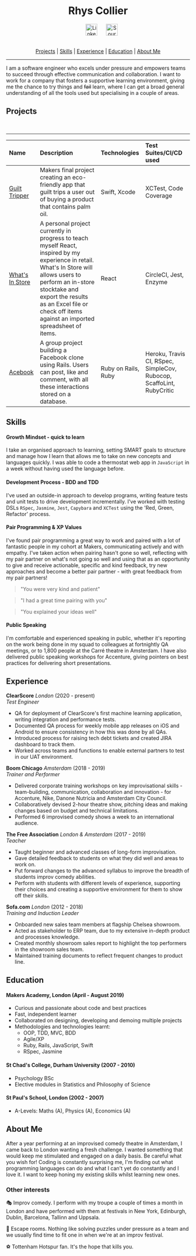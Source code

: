 <h1 align=center> Rhys Collier </h1>

<div align=center><a href=https://www.linkedin.com/in/rhys-collier/>
<img src="https://cdn1.iconfinder.com/data/icons/logotypes/32/square-linkedin-512.png" alt="LinkedIn" hspace="20" height="32"></a>
<a href="https://sourcerer.io/rhysco8"><img src="https://sourcerer.io/icons/logo-sharing.svg"height="32px" alt="Sourcerer"></a></a><br><br></div>

<div align=center>

[Projects](#Projects) | [Skills](#Skills) | [Experience](#Experience) | [Education](#Education) | [About Me](#AboutMe)

</div>

---

I am a software engineer who excels under pressure and empowers teams to succeed through effective communication and collaboration. I want to work for a company that fosters a supportive learning environment, giving me the chance to try things and ~~fail~~ learn, where I can get a broad general understanding of all the tools used but specialising in a couple of areas.

## Projects

<div align=center>
<a href="https://sourcerer.io/rhysco8"><img src="https://img.shields.io/badge/Ruby-332%20commits-orange.svg" alt=""></a>
<a href="https://sourcerer.io/rhysco8"><img src="https://img.shields.io/badge/JavaScript-164%20commits-orange.svg" alt=""></a>
<a href="https://sourcerer.io/rhysco8"><img src="https://img.shields.io/badge/Swift-26%20commits-orange.svg" alt=""></a>
<a href="https://sourcerer.io/rhysco8"><img src="https://img.shields.io/badge/HTML-82%20commits-orange.svg" alt=""></a>
<a href="https://sourcerer.io/rhysco8"><img src="https://img.shields.io/badge/CSS-67%20commits-orange.svg" alt=""></a>
<a href="https://sourcerer.io/rhysco8"><img src="https://img.shields.io/badge/SQL-38%20commits-orange.svg" alt=""></a>
</div>

---


| Name     | Description    | Technologies | Test Suites/CI/CD used |
| :------- | :------------- | :----------- | :--------------------- |
| [Guilt Tripper](https://github.com/rachjgriff/greenpeas-uk) | Makers final project creating an eco-friendly app that guilt trips a user out of buying a product that contains palm oil. | Swift, Xcode | XCTest, Code Coverage |
| [What's In Store](https://github.com/rhysco8/whats-in-store) | A personal project currently in progress to teach myself React, inspired by my experience in retail. What's In Store will allows users to perform an in-store stocktake and export the results as an Excel file or check off items against an imported spreadsheet of items. | React | CircleCI, Jest, Enzyme |
| [Acebook](https://github.com/bengscott2/acebook-livewire)  | A group project building a Facebook clone using Rails. Users can post, like and comment, with all these interactions stored on a database. | Ruby on Rails, Ruby | Heroku, Travis CI, RSpec, SimpleCov, Rubocop, ScaffoLint, RubyCritic |


## Skills

#### Growth Mindset - quick to learn

I take an organised approach to learning, setting SMART goals to structure and manage how I learn that allows me to take on new concepts and languages quickly. I was able to code a thermostat web app in `JavaScript` in a week without having used the language before.

#### Development Process - BDD and TDD

I've used an outside-in approach to develop programs, writing feature tests and unit tests to drive development incrementally. I've worked with testing DSLs `RSpec`, `Jasmine`, `Jest`, `Capybara` and `XCTest` using the 'Red, Green, Refactor' process.

#### Pair Programming & XP Values

I've found pair programming a great way to work and paired with a lot of fantastic people in my cohort at Makers, communicating actively and with empathy. I've taken action when pairing hasn't gone so well, reflecting with my pair partner on what's not going so well and using that as an opportunity to give and receive actionable, specific and kind feedback, try new approaches and become a better pair partner - with great feedback from my pair partners!

> "You were very kind and patient"

> "I had a great time pairing with you"

> "You explained your ideas well"

#### Public Speaking

I'm comfortable and experienced speaking in public, whether it's reporting on the work being done in my squad to colleagues at fortnightly QA meetings, or to 1,800 people at the Carré theatre in Amsterdam. I have also delivered public speaking workshops for Accenture, giving pointers on best practices for delivering short presentations.

## Experience

**ClearScore** *London* (2020 - present)  
*Test Engineer*

- QA for deployment of ClearScore's first machine learning application, writing integration and performance tests.
- Documented QA process for weekly mobile app releases on iOS and Android to ensure consistency in how this was done by all QAs.
- Introduced process for raising tech debt tickets and created JIRA dashboard to track them.
- Worked across teams and functions to enable external partners to test in our UAT environment.

**Boom Chicago** *Amsterdam* (2018 - 2019)  
*Trainer and Performer*

- Delivered corporate training workshops on key improvisational skills - team-building, communication, collaboration and innovation - for Accenture, Nike, Danone Nutricia and Amsterdam City Council.
- Collaboratively devised 2-hour theatre show, pitching ideas and making changes based on budget and technical limitations.
- Performed 6 improvised comedy shows a week to an international audience.

**The Free Association** *London & Amsterdam* (2017 - 2019)  
*Teacher*

- Taught beginner and advanced classes of long-form improvisation.
- Gave detailed feedback to students on what they did well and areas to work on.
- Put forward changes to the advanced syllabus to improve the breadth of students improv comedy abilities.
- Perform with students with different levels of experience, supporting their choices and creating a supportive environment for them to show off their skills.

**Sofa.com** *London* (2012 - 2018)  
*Training and Induction Leader*

- Onboarded new sales team members at flagship Chelsea showroom.
- Acted as stakeholder to ERP team, due to my extensive in-depth product and processes knowledge.
- Created monthly showroom sales report to highlight the top performers in the showroom sales team.
- Maintained training documents to reflect frequent changes to product line.

## Education

#### Makers Academy, London (April - August 2019)

- Curious and passionate about code and best practices
- Fast, independent learner
- Collaborated on designing, developing and demoing multiple projects
- Methodologies and technologies learnt:
  - OOP, TDD, MVC, BDD
  - Agile/XP
  - Ruby, Rails, JavaScript, Swift
  - RSpec, Jasmine

#### St Chad's College, Durham University (2007 - 2010)

- Psychology BSc
- Elective modules in Statistics and Philosophy of Science

#### St Paul's School, London (2002 - 2007)

- A-Levels: Maths (A), Physics (A), Economics (A)

## About Me

After a year performing at an improvised comedy theatre in Amsterdam, I came back to London wanting a fresh challenge. I wanted something that would keep me stimulated and engaged on a daily basis. Be careful what you wish for! Coding is constantly surprising me, I'm finding out what programming languages can do and what I can't yet do constantly and I love it. I want to keep honing my existing skills whilst learning new ones.

### Other interests

:performing_arts: Improv comedy. I perform with my troupe a couple of times a month in London and have performed with them at festivals in New York, Edinburgh, Dublin, Barcelona, Tallinn and Uppsala.

:closed_lock_with_key: Escape rooms. Nothing like solving puzzles under pressure as a team and we usually find time to fit one in when we're at an improv festival.

:soccer: Tottenham Hotspur fan. It's the hope that kills you.
